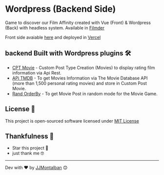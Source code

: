 # Wordpress (Backend Side)

Game to discover our Film Affinity created with Vue (Front) & Wordpress (Back)  with headless system. Available in [Filmder]([https://filmder-front-jjmontalban.vercel.app/])

Front side avaiable [here](https://github.com/jjmontalban/filmder-front) and deployed in [Vercel](https://vercel.com/)



## backend Built with Wordpress plugins 🛠️

  - [CPT Movie](https://github.com/jjmontalban/filmder-back/tree/master/wordpress/wp-content/plugins/cpt-movie) - Custom Post Type Creation (Movies) to display rating film information via Api Rest.
  - [APi TMDB](https://github.com/jjmontalban/filmder-back/blob/master/wordpress/wp-content/plugins/api-tmdb/api-tmdb.php) - To get Movies Information via The Movie Database API (more than 1,500 personal rating movies) and store in Custom Post Movie.
  - [Rand OrderBy](https://github.com/jjmontalban/filmder-back/blob/master/wordpress/wp-content/plugins/post-list-randomize/add_rand_orderby_restapi_post.php) - To get Movie Post in random mode for the Movie Game.



## License 📄

This project is open-sourced software licensed under [MIT License](https://opensource.org/licenses/MIT)


## Thankfulness 🎁

* Star this project 📢 
* just thank me 🤓

---
Dev with ❤️ by [JJMontalban](https://jjmontalban.github.io) 😊
